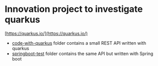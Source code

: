 # Innovation project to investigate quarkus
[https://quarkus.io/](https://quarkus.io/)

- [code-with-quarkus](code-with-quarkus) folder contains a small REST API written with quarkus
- [springboot-test](springboot-test) folder contains the same API but written with Spring boot